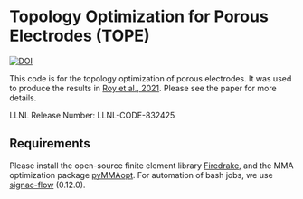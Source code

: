 # Topology Optimization for Porous Electrodes (TOPE) 

[![DOI](https://zenodo.org/badge/468080187.svg)](https://zenodo.org/badge/latestdoi/468080187)

This code is for the topology optimization of porous electrodes. It was used to produce the results in [Roy et al., 2021](https://arxiv.org/abs/2111.12059). Please see the paper for more details.

LLNL Release Number: LLNL-CODE-832425

## Requirements

Please install the open-source finite element library [Firedrake](https://www.firedrakeproject.org/download.html), and the MMA optimization package [pyMMAopt](https://github.com/LLNL/pyMMAopt). For automation of bash jobs, we use [signac-flow](https://github.com/glotzerlab/signac-flow) (0.12.0).
